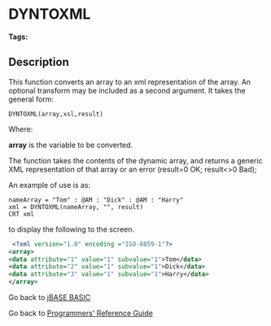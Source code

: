 # DYNTOXML

<PageHeader />

**Tags:**
<badge text='xmlto' vertical='middle' />
<badge text='toxml' vertical='middle' />

## Description

This function converts an array to an xml representation of the array. An optional transform may be included as a second argument. It takes the general form:

```
DYNTOXML(array,xsl,result)
```

Where:

**array** is the variable to be converted.

The function takes the contents of the dynamic array, and returns a generic XML representation of that array or an error (result=0 OK; result&lt;&gt;0 Bad);

An example of use is as:

```
nameArray = "Tom" : @AM : "Dick" : @AM : "Harry"
xml = DYNTOXML(nameArray, "", result)
CRT xml
```

to display the following to the screen.

``` xml
 <?xml version="1.0" encoding ="ISO-8859-1"?>
<array>
<data attribute="1" value="1" subvalue="1">Tom</data>
<data attribute="2" value="1" subvalue="1">Dick</data>
<data attribute="3" value="1" subvalue="1">Harry</data>
</array>
```

Go back to [jBASE BASIC](./../README.md)

Go back to [Programmers' Reference Guide](./../../reference-guides/jbc/README.md)

<PageFooter />
